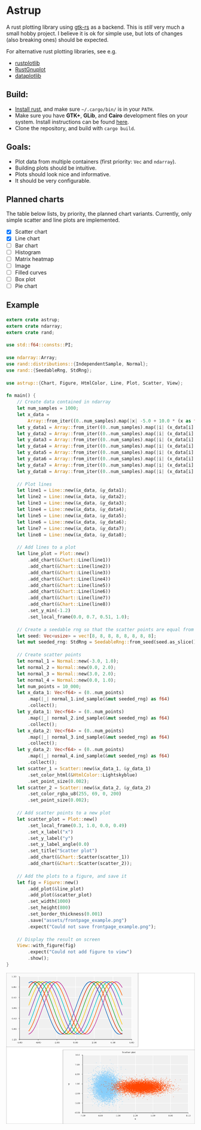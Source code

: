 # Astrup

A rust plotting library using [gtk-rs](https://github.com/gtk-rs/gtk) as a backend. This is *still*
very much a small hobby project. I believe it is ok for simple use, but lots of changes (also
breaking ones) should be expected.

For alternative rust plotting libraries, see e.g.

- [rustplotlib](https://github.com/ubnt-intrepid/rustplotlib)
- [RustGnuplot](https://github.com/SiegeLord/RustGnuplot)
- [dataplotlib](https://github.com/coder543/dataplotlib)


## Build:

- [Install rust](https://www.rust-lang.org/en-US/install.html), and make sure `~/.cargo/bin/` is in
  your `PATH`.
- Make sure you have **GTK+**, **GLib**, and **Cairo** development files on your system.
  Install instructions can be found [here](http://gtk-rs.org/docs/requirements.html).
- Clone the repository, and build with `cargo build`.

## Goals:
- Plot data from multiple containers (first priority: `Vec` and `ndarray`).
- Building plots should be intuitive.
- Plots should look nice and informative.
- It should be very configurable.

## Planned charts

The table below lists, by priority, the planned chart variants. Currently, only simple scatter and
line plots are implemented.

- [x] Scatter chart
- [x] Line chart
- [ ] Bar chart
- [ ] Histogram
- [ ] Matrix heatmap
- [ ] Image
- [ ] Filled curves
- [ ] Box plot
- [ ] Pie chart

## Example

```rust
extern crate astrup;
extern crate ndarray;
extern crate rand;

use std::f64::consts::PI;

use ndarray::Array;
use rand::distributions::{IndependentSample, Normal};
use rand::{SeedableRng, StdRng};

use astrup::{Chart, Figure, HtmlColor, Line, Plot, Scatter, View};

fn main() {
    // Create data contained in ndarray
    let num_samples = 1000;
    let x_data =
        Array::from_iter((0..num_samples).map(|x| -5.0 + 10.0 * (x as f64) / num_samples as f64));
    let y_data1 = Array::from_iter((0..num_samples).map(|i| (x_data[i] - 0.0 * PI / 8.0).sin()));
    let y_data2 = Array::from_iter((0..num_samples).map(|i| (x_data[i] - 1.0 * PI / 8.0).sin()));
    let y_data3 = Array::from_iter((0..num_samples).map(|i| (x_data[i] - 2.0 * PI / 8.0).sin()));
    let y_data4 = Array::from_iter((0..num_samples).map(|i| (x_data[i] - 3.0 * PI / 8.0).sin()));
    let y_data5 = Array::from_iter((0..num_samples).map(|i| (x_data[i] - 4.0 * PI / 8.0).sin()));
    let y_data6 = Array::from_iter((0..num_samples).map(|i| (x_data[i] - 5.0 * PI / 8.0).sin()));
    let y_data7 = Array::from_iter((0..num_samples).map(|i| (x_data[i] - 6.0 * PI / 8.0).sin()));
    let y_data8 = Array::from_iter((0..num_samples).map(|i| (x_data[i] - 7.0 * PI / 8.0).sin()));

    // Plot lines
    let line1 = Line::new(&x_data, &y_data1);
    let line2 = Line::new(&x_data, &y_data2);
    let line3 = Line::new(&x_data, &y_data3);
    let line4 = Line::new(&x_data, &y_data4);
    let line5 = Line::new(&x_data, &y_data5);
    let line6 = Line::new(&x_data, &y_data6);
    let line7 = Line::new(&x_data, &y_data7);
    let line8 = Line::new(&x_data, &y_data8);

    // Add lines to a plot
    let line_plot = Plot::new()
        .add_chart(&Chart::Line(line1))
        .add_chart(&Chart::Line(line2))
        .add_chart(&Chart::Line(line3))
        .add_chart(&Chart::Line(line4))
        .add_chart(&Chart::Line(line5))
        .add_chart(&Chart::Line(line6))
        .add_chart(&Chart::Line(line7))
        .add_chart(&Chart::Line(line8))
        .set_y_min(-1.2)
        .set_local_frame(0.0, 0.7, 0.51, 1.0);

    // Create a seedable rng so that the scatter points are equal from run to run
    let seed: Vec<usize> = vec![8, 8, 8, 8, 8, 8, 8, 8];
    let mut seeded_rng: StdRng = SeedableRng::from_seed(seed.as_slice());

    // Create scatter points
    let normal_1 = Normal::new(-3.0, 1.0);
    let normal_2 = Normal::new(0.0, 2.0);
    let normal_3 = Normal::new(3.0, 2.0);
    let normal_4 = Normal::new(0.0, 1.0);
    let num_points = 10_000;
    let x_data_1: Vec<f64> = (0..num_points)
        .map(|_| normal_1.ind_sample(&mut seeded_rng) as f64)
        .collect();
    let y_data_1: Vec<f64> = (0..num_points)
        .map(|_| normal_2.ind_sample(&mut seeded_rng) as f64)
        .collect();
    let x_data_2: Vec<f64> = (0..num_points)
        .map(|_| normal_3.ind_sample(&mut seeded_rng) as f64)
        .collect();
    let y_data_2: Vec<f64> = (0..num_points)
        .map(|_| normal_4.ind_sample(&mut seeded_rng) as f64)
        .collect();
    let scatter_1 = Scatter::new(&x_data_1, &y_data_1)
        .set_color_html(&HtmlColor::Lightskyblue)
        .set_point_size(0.002);
    let scatter_2 = Scatter::new(&x_data_2, &y_data_2)
        .set_color_rgba_u8(255, 69, 0, 200)
        .set_point_size(0.002);

    // Add scatter points to a new plot
    let scatter_plot = Plot::new()
        .set_local_frame(0.3, 1.0, 0.0, 0.49)
        .set_x_label("x")
        .set_y_label("y")
        .set_y_label_angle(0.0)
        .set_title("Scatter plot")
        .add_chart(&Chart::Scatter(scatter_1))
        .add_chart(&Chart::Scatter(scatter_2));

    // Add the plots to a figure, and save it
    let fig = Figure::new()
        .add_plot(&line_plot)
        .add_plot(&scatter_plot)
        .set_width(1000)
        .set_height(800)
        .set_border_thickness(0.001)
        .save("assets/frontpage_example.png")
        .expect("Could not save frontpage_example.png");

    // Display the result on screen
    View::with_figure(fig)
        .expect("Could not add figure to view")
        .show();
}
```

![Plot](assets/frontpage_example.png)
